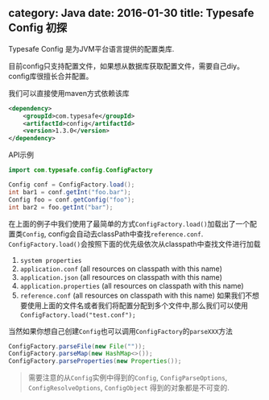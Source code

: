 category: Java
date: 2016-01-30
title: Typesafe Config 初探
---
Typesafe Config 是为JVM平台语言提供的配置类库.

目前config只支持配置文件，如果想从数据库获取配置文件，需要自己diy。 config库很擅长合并配置。

我们可以直接使用maven方式依赖该库
```xml
<dependency>
    <groupId>com.typesafe</groupId>
    <artifactId>config</artifactId>
    <version>1.3.0</version>
</dependency>
```

API示例
```java
import com.typesafe.config.ConfigFactory

Config conf = ConfigFactory.load();
int bar1 = conf.getInt("foo.bar");
Config foo = conf.getConfig("foo");
int bar2 = foo.getInt("bar");
```

在上面的例子中我们使用了最简单的方式`ConfigFactory.load()`加载出了一个配置类`Config`, config会自动去classPath中查找`reference.conf`. `ConfigFactory.load()`会按照下面的优先级依次从classpath中查找文件进行加载
1. `system properties`
2. `application.conf` (all resources on classpath with this name)
3. `application.json` (all resources on classpath with this name)
4. `application.properties` (all resources on classpath with this name)
5. `reference.conf` (all resources on classpath with this name)
如果我们不想要使用上面的文件名或者我们将配置分配到多个文件中,那么我们可以使用`ConfigFactory.load("test.conf");`

当然如果你想自己创建`Config`也可以调用`ConfigFactory`的`parseXXX`方法
```java
ConfigFactory.parseFile(new File(""));
ConfigFactory.parseMap(new HashMap<>());
ConfigFactory.parseProperties(new Properties());
```

> 需要注意的从`Config`实例中得到的`Config`, `ConfigParseOptions`, `ConfigResolveOptions`, `ConfigObject` 得到的对象都是不可变的.
